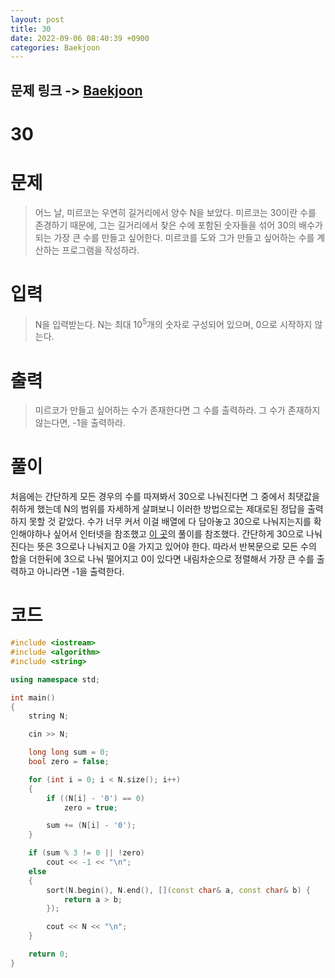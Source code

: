 ```yaml
---
layout: post
title: 30
date: 2022-09-06 08:40:39 +0900
categories: Baekjoon
---
```


## 문제 링크 -> [Baekjoon](https://www.acmicpc.net/problem/10610)
# 30

# 문제
> 어느 날, 미르코는 우연히 길거리에서 양수 N을 보았다. 미르코는 30이란 수를 존경하기 때문에, 그는 길거리에서 찾은 수에 포함된 숫자들을 섞어 30의 배수가 되는 가장 큰 수를 만들고 싶어한다.
미르코를 도와 그가 만들고 싶어하는 수를 계산하는 프로그램을 작성하라.

# 입력
> N을 입력받는다. N는 최대 10<sup>5</sup>개의 숫자로 구성되어 있으며, 0으로 시작하지 않는다.

# 출력
> 미르코가 만들고 싶어하는 수가 존재한다면 그 수를 출력하라. 그 수가 존재하지 않는다면, -1을 출력하라.

# 풀이
처음에는 간단하게 모든 경우의 수를 따져봐서 30으로 나눠진다면 그 중에서 최댓값을 취하게 했는데 N의 범위를 자세하게 살펴보니 이러한 방법으로는 제대로된 정답을 출력하지 못할 것 같았다. 수가 너무 커서 이걸 배열에 다 담아놓고 30으로 나눠지는지를 확인해야하나 싶어서 인터넷을 참조했고 [이 곳](https://jaimemin.tistory.com/727)의 풀이를 참조했다. 간단하게 30으로 나눠진다는 뜻은 3으로나 나눠지고 0을 가지고 있어야 한다. 따라서 반복문으로 모든 수의 합을 더한뒤에 3으로 나눠 떨어지고 0이 있다면 내림차순으로 정렬해서 가장 큰 수를 출력하고 아니라면 -1을 출력한다.

# 코드
```c++
#include <iostream>
#include <algorithm>
#include <string>

using namespace std;

int main()
{
	string N;

	cin >> N;

	long long sum = 0;
	bool zero = false;

	for (int i = 0; i < N.size(); i++)
	{
		if ((N[i] - '0') == 0)
			zero = true;

		sum += (N[i] - '0');
	}

	if (sum % 3 != 0 || !zero)
		cout << -1 << "\n";
	else
	{
		sort(N.begin(), N.end(), [](const char& a, const char& b) {
			return a > b;
		});

		cout << N << "\n";
	}

	return 0;
}
```